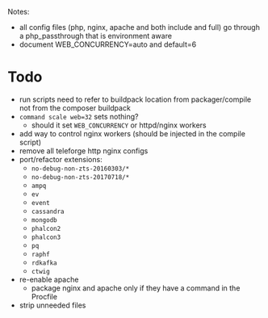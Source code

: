 Notes:
* all config files (php, nginx, apache and both include and full) go through a php_passthrough that is environment aware
* document WEB_CONCURRENCY=auto and default=6

# Todo
* run scripts need to refer to buildpack location from packager/compile not from the composer buildpack
* `command scale web=32` sets nothing?
    * should it set `WEB_CONCURRENCY` or httpd/nginx workers
* add way to control nginx workers (should be injected in the compile script)
* remove all teleforge http nginx configs
* port/refactor extensions:
    * `no-debug-non-zts-20160303/*`
    * `no-debug-non-zts-20170718/*`
    * `ampq`
    * `ev`
    * `event`
    * `cassandra`
    * `mongodb`
    * `phalcon2`
    * `phalcon3`
    * `pq`
    * `raphf`
    * `rdkafka`
    * `ctwig`  
* re-enable apache
    * package nginx and apache only if they have a command in the Procfile
* strip unneeded files

